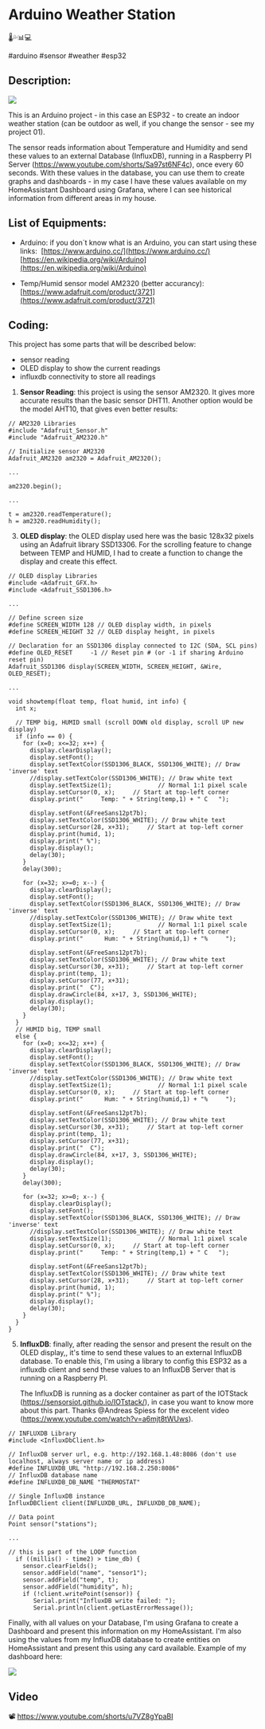 # Arduino Weather Station
🌡️💦📊💻

#arduino #sensor #weather #esp32


## Description:

![](_assets/proj07_gif.gif)

This is an Arduino project - in this case an ESP32 - to create an indoor weather station (can be outdoor as well, if you change the sensor - see my project 01). 

The sensor reads information about Temperature and Humidity and send these values to an external Database (InfluxDB), running in a Raspberry PI Server (https://www.youtube.com/shorts/Sa97st6NF4c), once every 60 seconds. With these values in the database, you can use them to create graphs and dashboards - in my case I have these values available on my HomeAssistant Dashboard using Grafana, where I can see historical information from different areas in my house.

## List of Equipments:

- Arduino: if you don´t know what is an Arduino, you can start using these links: 
  [https://www.arduino.cc/](https://www.arduino.cc/)
  [https://en.wikipedia.org/wiki/Arduino](https://en.wikipedia.org/wiki/Arduino)​

- Temp/Humid sensor model AM2320 (better accurancy): 
  [https://www.adafruit.com/product/3721](https://www.adafruit.com/product/3721)



## Coding:

This project has some parts that will be described below:
- sensor reading
- OLED display to show the current readings
- influxdb connectivity to store all readings

1) **Sensor Reading**: this project is using the sensor AM2320. It gives more accurate results than the basic sensor DHT11. Another option would be the model AHT10, that gives even better results:

```arduino
// AM2320 Libraries
#include "Adafruit_Sensor.h"
#include "Adafruit_AM2320.h"

// Initialize sensor AM2320
Adafruit_AM2320 am2320 = Adafruit_AM2320();

...

am2320.begin();

...

t = am2320.readTemperature();
h = am2320.readHumidity();
```

3) **OLED display**: the OLED display used here was the basic 128x32 pixels using an Adafruit library SSD13306. For the scrolling feature to change between TEMP and HUMID, I had to create a function to change the display and create this effect.

```arduino
// OLED display Libraries
#include <Adafruit_GFX.h>
#include <Adafruit_SSD1306.h>

... 

// Define screen size     
#define SCREEN_WIDTH 128 // OLED display width, in pixels
#define SCREEN_HEIGHT 32 // OLED display height, in pixels

// Declaration for an SSD1306 display connected to I2C (SDA, SCL pins)
#define OLED_RESET     -1 // Reset pin # (or -1 if sharing Arduino reset pin)
Adafruit_SSD1306 display(SCREEN_WIDTH, SCREEN_HEIGHT, &Wire, OLED_RESET);

...

void showtemp(float temp, float humid, int info) {
  int x;
    
  // TEMP big, HUMID small (scroll DOWN old display, scroll UP new display)
  if (info == 0) {
    for (x=0; x<=32; x++) {
      display.clearDisplay();
      display.setFont();
      display.setTextColor(SSD1306_BLACK, SSD1306_WHITE); // Draw 'inverse' text
      //display.setTextColor(SSD1306_WHITE); // Draw white text
      display.setTextSize(1);             // Normal 1:1 pixel scale
      display.setCursor(0, x);     // Start at top-left corner
      display.print("     Temp: " + String(temp,1) + " C   ");
  
      display.setFont(&FreeSans12pt7b);
      display.setTextColor(SSD1306_WHITE); // Draw white text
      display.setCursor(28, x+31);     // Start at top-left corner
      display.print(humid, 1);
      display.print(" %");
      display.display();
      delay(30);
    }
    delay(300);
    
    for (x=32; x>=0; x--) {
      display.clearDisplay();
      display.setFont();
      display.setTextColor(SSD1306_BLACK, SSD1306_WHITE); // Draw 'inverse' text
      //display.setTextColor(SSD1306_WHITE); // Draw white text
      display.setTextSize(1);             // Normal 1:1 pixel scale
      display.setCursor(0, x);     // Start at top-left corner
      display.print("      Hum: " + String(humid,1) + "%     ");
  
      display.setFont(&FreeSans12pt7b);
      display.setTextColor(SSD1306_WHITE); // Draw white text
      display.setCursor(30, x+31);     // Start at top-left corner
      display.print(temp, 1);
      display.setCursor(77, x+31);
      display.print("  C");
      display.drawCircle(84, x+17, 3, SSD1306_WHITE);
      display.display();
      delay(30);
    }
  }
  // HUMID big, TEMP small
  else {
    for (x=0; x<=32; x++) {
      display.clearDisplay();
      display.setFont();
      display.setTextColor(SSD1306_BLACK, SSD1306_WHITE); // Draw 'inverse' text
      //display.setTextColor(SSD1306_WHITE); // Draw white text
      display.setTextSize(1);             // Normal 1:1 pixel scale
      display.setCursor(0, x);     // Start at top-left corner
      display.print("      Hum: " + String(humid,1) + "%     ");
  
      display.setFont(&FreeSans12pt7b);
      display.setTextColor(SSD1306_WHITE); // Draw white text
      display.setCursor(30, x+31);     // Start at top-left corner
      display.print(temp, 1);
      display.setCursor(77, x+31);
      display.print("  C");
      display.drawCircle(84, x+17, 3, SSD1306_WHITE);
      display.display();
      delay(30); 
    }
    delay(300);
    
    for (x=32; x>=0; x--) {
      display.clearDisplay();
      display.setFont();
      display.setTextColor(SSD1306_BLACK, SSD1306_WHITE); // Draw 'inverse' text
      //display.setTextColor(SSD1306_WHITE); // Draw white text
      display.setTextSize(1);             // Normal 1:1 pixel scale
      display.setCursor(0, x);     // Start at top-left corner
      display.print("     Temp: " + String(temp,1) + " C   ");
  
      display.setFont(&FreeSans12pt7b);
      display.setTextColor(SSD1306_WHITE); // Draw white text
      display.setCursor(28, x+31);     // Start at top-left corner
      display.print(humid, 1);
      display.print(" %");
      display.display();
      delay(30);
    }
  }
}
```

5) **InfluxDB**: finally, after reading the sensor and present the result on the OLED display,, it's time to send these values to an external InfluxDB database. To enable this, I'm using a library to config this ESP32 as a influxdb client and send these values to an InfluxDB Server that is running on a Raspberry PI.
   
   The InfluxDB is running as a docker container as part of the IOTStack (https://sensorsiot.github.io/IOTstack/), in case you want to know more about this part. Thanks @Andreas Spiess for the excelent video (https://www.youtube.com/watch?v=a6mjt8tWUws).

```
// INFLUXDB Library
#include <InfluxDbClient.h>

// InfluxDB server url, e.g. http://192.168.1.48:8086 (don't use localhost, always server name or ip address)
#define INFLUXDB_URL "http://192.168.2.250:8086"
// InfluxDB database name 
#define INFLUXDB_DB_NAME "THERMOSTAT"

// Single InfluxDB instance
InfluxDBClient client(INFLUXDB_URL, INFLUXDB_DB_NAME);

// Data point
Point sensor("stations");

...

// this is part of the LOOP function
  if ((millis() - time2) > time_db) {
    sensor.clearFields();
    sensor.addField("name", "sensor1");
    sensor.addField("temp", t);
    sensor.addField("humidity", h);
    if (!client.writePoint(sensor)) {
       Serial.print("InfluxDB write failed: ");
       Serial.println(client.getLastErrorMessage());
```

Finally, with all values on your Database, I'm using Grafana to create a Dashboard and present this information on my HomeAssistant. I'm also using the values from my InfluxDB database to create entities on HomeAssistant and present this using any card available.  Example of my dashboard here:

![](_assets/proj01_dashboard.png)


## Video

📽️ https://www.youtube.com/shorts/u7VZ8gYpaBI

